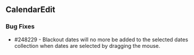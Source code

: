 ## CalendarEdit

### Bug Fixes

* \#248229 - Blackout dates will no more be added to the selected dates collection when dates are selected by dragging the mouse. 